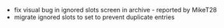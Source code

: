 - fix visual bug in ignored slots screen in archive - reported by MikeT28
- migrate ignored slots to set to prevent duplicate entries